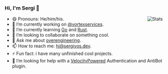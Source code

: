 ### Hi, I'm Sergi 👋

<img src="https://metrics.lecoq.io/sergivb01?base.header=0&languages=1&followup=1" alt="Stats" align="right">

* 😄 Pronouns: He/him/his.  
* 🔭 I’m currently working on [@vortexservices](https://github.com/vortexservices).  
* 🌱 I’m currently learning [Go](https://golang.org/) and [Rust](https://www.rust-lang.org/).  
* 👯 I’m looking to collaborate on something cool.  
* 💬 Ask me about [overengineering](https://en.wikipedia.org/wiki/Overengineering).  
* 📫 How to reach me: [hi@sergivos.dev](mailto://hi@sergivos.dev).  
* ⚡ Fun fact: i have many unfinished cool projects.  
* 🤔 I’m looking for help with a [VelocityPowered](https://velocitypowered.com/) Authentication and AntiBot plugin.
